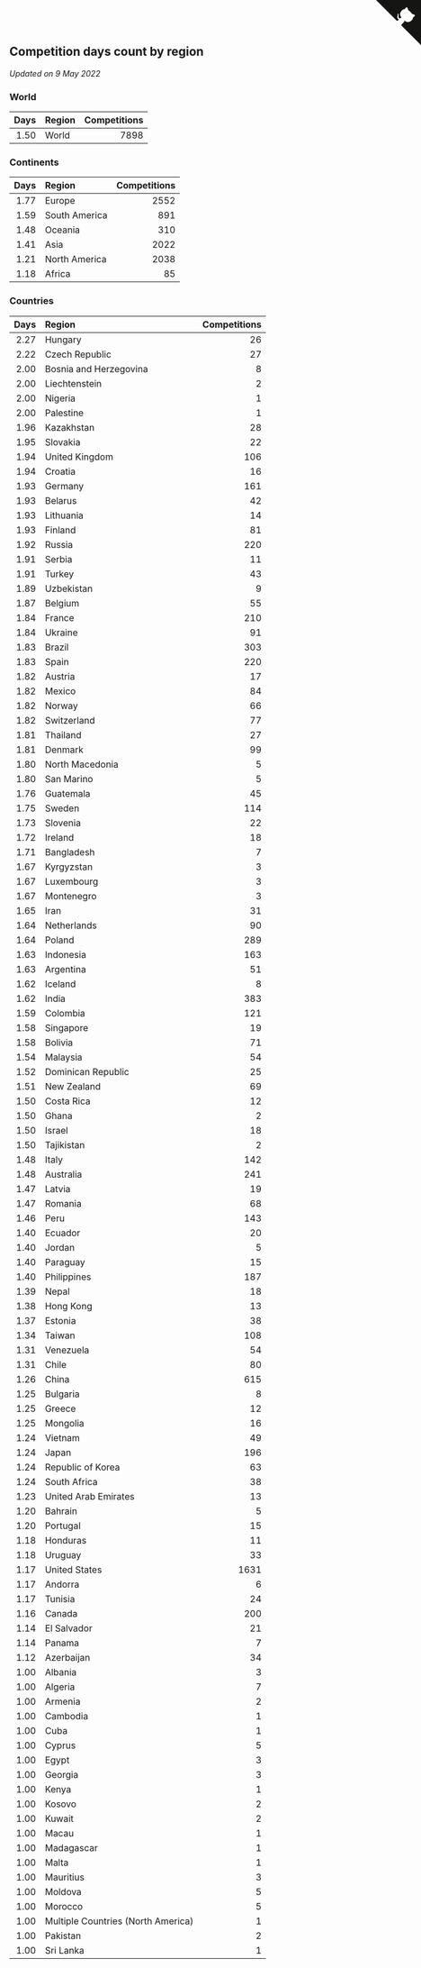 ## Competition days count by region

*Updated on  9 May 2022*


### World

| Days | Region | Competitions |
| ---: | :--- | ---: |
| 1.50 | World | 7898 |

### Continents

| Days | Region | Competitions |
| ---: | :--- | ---: |
| 1.77 | Europe | 2552 |
| 1.59 | South America | 891 |
| 1.48 | Oceania | 310 |
| 1.41 | Asia | 2022 |
| 1.21 | North America | 2038 |
| 1.18 | Africa | 85 |

### Countries

| Days | Region | Competitions |
| ---: | :--- | ---: |
| 2.27 | Hungary | 26 |
| 2.22 | Czech Republic | 27 |
| 2.00 | Bosnia and Herzegovina | 8 |
| 2.00 | Liechtenstein | 2 |
| 2.00 | Nigeria | 1 |
| 2.00 | Palestine | 1 |
| 1.96 | Kazakhstan | 28 |
| 1.95 | Slovakia | 22 |
| 1.94 | United Kingdom | 106 |
| 1.94 | Croatia | 16 |
| 1.93 | Germany | 161 |
| 1.93 | Belarus | 42 |
| 1.93 | Lithuania | 14 |
| 1.93 | Finland | 81 |
| 1.92 | Russia | 220 |
| 1.91 | Serbia | 11 |
| 1.91 | Turkey | 43 |
| 1.89 | Uzbekistan | 9 |
| 1.87 | Belgium | 55 |
| 1.84 | France | 210 |
| 1.84 | Ukraine | 91 |
| 1.83 | Brazil | 303 |
| 1.83 | Spain | 220 |
| 1.82 | Austria | 17 |
| 1.82 | Mexico | 84 |
| 1.82 | Norway | 66 |
| 1.82 | Switzerland | 77 |
| 1.81 | Thailand | 27 |
| 1.81 | Denmark | 99 |
| 1.80 | North Macedonia | 5 |
| 1.80 | San Marino | 5 |
| 1.76 | Guatemala | 45 |
| 1.75 | Sweden | 114 |
| 1.73 | Slovenia | 22 |
| 1.72 | Ireland | 18 |
| 1.71 | Bangladesh | 7 |
| 1.67 | Kyrgyzstan | 3 |
| 1.67 | Luxembourg | 3 |
| 1.67 | Montenegro | 3 |
| 1.65 | Iran | 31 |
| 1.64 | Netherlands | 90 |
| 1.64 | Poland | 289 |
| 1.63 | Indonesia | 163 |
| 1.63 | Argentina | 51 |
| 1.62 | Iceland | 8 |
| 1.62 | India | 383 |
| 1.59 | Colombia | 121 |
| 1.58 | Singapore | 19 |
| 1.58 | Bolivia | 71 |
| 1.54 | Malaysia | 54 |
| 1.52 | Dominican Republic | 25 |
| 1.51 | New Zealand | 69 |
| 1.50 | Costa Rica | 12 |
| 1.50 | Ghana | 2 |
| 1.50 | Israel | 18 |
| 1.50 | Tajikistan | 2 |
| 1.48 | Italy | 142 |
| 1.48 | Australia | 241 |
| 1.47 | Latvia | 19 |
| 1.47 | Romania | 68 |
| 1.46 | Peru | 143 |
| 1.40 | Ecuador | 20 |
| 1.40 | Jordan | 5 |
| 1.40 | Paraguay | 15 |
| 1.40 | Philippines | 187 |
| 1.39 | Nepal | 18 |
| 1.38 | Hong Kong | 13 |
| 1.37 | Estonia | 38 |
| 1.34 | Taiwan | 108 |
| 1.31 | Venezuela | 54 |
| 1.31 | Chile | 80 |
| 1.26 | China | 615 |
| 1.25 | Bulgaria | 8 |
| 1.25 | Greece | 12 |
| 1.25 | Mongolia | 16 |
| 1.24 | Vietnam | 49 |
| 1.24 | Japan | 196 |
| 1.24 | Republic of Korea | 63 |
| 1.24 | South Africa | 38 |
| 1.23 | United Arab Emirates | 13 |
| 1.20 | Bahrain | 5 |
| 1.20 | Portugal | 15 |
| 1.18 | Honduras | 11 |
| 1.18 | Uruguay | 33 |
| 1.17 | United States | 1631 |
| 1.17 | Andorra | 6 |
| 1.17 | Tunisia | 24 |
| 1.16 | Canada | 200 |
| 1.14 | El Salvador | 21 |
| 1.14 | Panama | 7 |
| 1.12 | Azerbaijan | 34 |
| 1.00 | Albania | 3 |
| 1.00 | Algeria | 7 |
| 1.00 | Armenia | 2 |
| 1.00 | Cambodia | 1 |
| 1.00 | Cuba | 1 |
| 1.00 | Cyprus | 5 |
| 1.00 | Egypt | 3 |
| 1.00 | Georgia | 3 |
| 1.00 | Kenya | 1 |
| 1.00 | Kosovo | 2 |
| 1.00 | Kuwait | 2 |
| 1.00 | Macau | 1 |
| 1.00 | Madagascar | 1 |
| 1.00 | Malta | 1 |
| 1.00 | Mauritius | 3 |
| 1.00 | Moldova | 5 |
| 1.00 | Morocco | 5 |
| 1.00 | Multiple Countries (North America) | 1 |
| 1.00 | Pakistan | 2 |
| 1.00 | Sri Lanka | 1 |


<a href="https://github.com/jonatanklosko/wca_statistics" class="github-corner" aria-label="View source on Github"><svg width="80" height="80" viewBox="0 0 250 250" style="fill:#151513; color:#fff; position: absolute; top: 0; border: 0; right: 0;" aria-hidden="true"><path d="M0,0 L115,115 L130,115 L142,142 L250,250 L250,0 Z"></path><path d="M128.3,109.0 C113.8,99.7 119.0,89.6 119.0,89.6 C122.0,82.7 120.5,78.6 120.5,78.6 C119.2,72.0 123.4,76.3 123.4,76.3 C127.3,80.9 125.5,87.3 125.5,87.3 C122.9,97.6 130.6,101.9 134.4,103.2" fill="currentColor" style="transform-origin: 130px 106px;" class="octo-arm"></path><path d="M115.0,115.0 C114.9,115.1 118.7,116.5 119.8,115.4 L133.7,101.6 C136.9,99.2 139.9,98.4 142.2,98.6 C133.8,88.0 127.5,74.4 143.8,58.0 C148.5,53.4 154.0,51.2 159.7,51.0 C160.3,49.4 163.2,43.6 171.4,40.1 C171.4,40.1 176.1,42.5 178.8,56.2 C183.1,58.6 187.2,61.8 190.9,65.4 C194.5,69.0 197.7,73.2 200.1,77.6 C213.8,80.2 216.3,84.9 216.3,84.9 C212.7,93.1 206.9,96.0 205.4,96.6 C205.1,102.4 203.0,107.8 198.3,112.5 C181.9,128.9 168.3,122.5 157.7,114.1 C157.9,116.9 156.7,120.9 152.7,124.9 L141.0,136.5 C139.8,137.7 141.6,141.9 141.8,141.8 Z" fill="currentColor" class="octo-body"></path></svg></a><style>.github-corner:hover .octo-arm{animation:octocat-wave 560ms ease-in-out}@keyframes octocat-wave{0%,100%{transform:rotate(0)}20%,60%{transform:rotate(-25deg)}40%,80%{transform:rotate(10deg)}}@media (max-width:500px){.github-corner:hover .octo-arm{animation:none}.github-corner .octo-arm{animation:octocat-wave 560ms ease-in-out}}</style>
